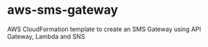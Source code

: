 # aws-sms-gateway
AWS CloudFormation template to create an SMS Gateway using API Gateway, Lambda and SNS
